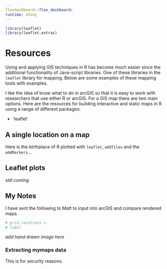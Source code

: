 ```yaml
---
flexdashboard::flex_dashboard:
runtime: shiny
---
```

  

```r
library(leaflet)
library(leaflet.extras)
```

# Resources

Using and applying GIS techniques in R has become much easier since the additional functionality of Java-script libraries. One of these libraries in the `leaflet` library for mapping. Below are some examples of these mapping tools with examples.

I like the idea of know what to do in arcGIS so that it is easy to work with researchers that use either R or arcGIS. For a GIS map there are two main options. Here are the resources for building interactive and static maps in R using a range of different packages:

- 'leaflet`

## A single location on a map

Here is the birthplace of R plotted with `leaflet`, `addTiles` and the `addMarkers`...



## Leaflet plots

*still coming*

## My Notes

I have sent the following to Matt to input into arcGIS and compare rendered maps.


```r
# grid.locations <- 
# label
```

*add hand drawn image here*

### Extracting mymaps data

This is for security reasons.









